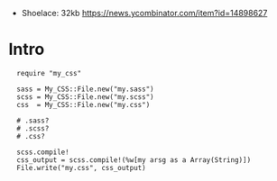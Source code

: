 

* Shoelace: 32kb
  https://news.ycombinator.com/item?id=14898627


Intro
=====

```crystal
  require "my_css"

  sass = My_CSS::File.new("my.sass")
  scss = My_CSS::File.new("my.scss")
  css  = My_CSS::File.new("my.css")

  # .sass?
  # .scss?
  # .css?

  scss.compile!
  css_output = scss.compile!(%w[my arsg as a Array(String)])
  File.write("my.css", css_output)
```
